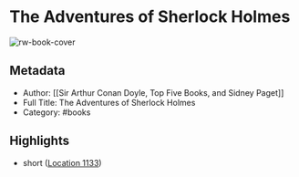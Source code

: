 # The Adventures of Sherlock Holmes

![rw-book-cover](https://images-na.ssl-images-amazon.com/images/I/41pGobi5mDL._SL200_.jpg)

## Metadata
- Author: [[Sir Arthur Conan Doyle, Top Five Books, and Sidney Paget]]
- Full Title: The Adventures of Sherlock Holmes
- Category: #books

## Highlights
- short ([Location 1133](https://readwise.io/to_kindle?action=open&asin=B007JMW46U&location=1133))
